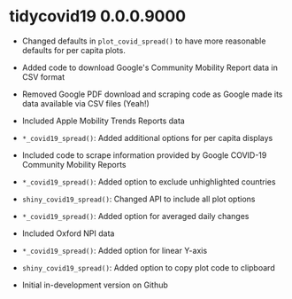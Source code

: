 # tidycovid19 0.0.0.9000

* Changed defaults in `plot_covid_spread()` to have more reasonable defaults for per capita plots.

* Added code to download Google's Community Mobility Report data in CSV format

* Removed Google PDF download and scraping code as Google made its data available via CSV files (Yeah!) 

* Included Apple Mobility Trends Reports data

* `*_covid19_spread()`: Added additional options for per capita displays

* Included code to scrape information provided by Google COVID-19 Community Mobility Reports

* `*_covid19_spread()`: Added option to exclude unhighlighted countries

* `shiny_covid19_spread()`: Changed API to include all plot options

* `*_covid19_spread()`: Added option for averaged daily changes

* Included Oxford NPI data

* `*_covid19_spread()`: Added option for linear Y-axis

* `shiny_covid19_spread()`: Added option to copy plot code to clipboard

* Initial in-development version on Github
